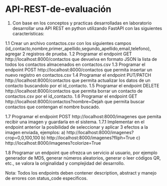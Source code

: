 # API-REST-de-evaluación
1. Con base en los conceptos y practicas desarrolladas en laboratorio desarrollar una API REST en python utilizando FastAPI con las siguientes características:

1.1 Crear un archivo contactos.csv con los siguientes campos (id_contacto,nombre,primer_apellido,segundo_apellido,email,telefono), agregar 2 registros de prueba.
1.2 Programar el endpoint GET http://localhost:8000/contactos que devuelva en formato JSON la lista de todos los contactos almacenados en contactos.csv
1.3 Programar el endpoint POST http://localhost:8000/contactos que permita insertar un nuevo registro en contactos.csv
1.4 Programar el endpoint PUT/PATCH http://localhost:8000/contactos que permita actualizar los datos de un contacto buscandolo por el id_contacto.
1.5 Programar el endpoint DELETE http://localhost:8000/contactos que permita borrar un contacto de contactos.csv por el id_contacto.
1.6 Programar el endpoint GET http://localhost:8000/contactos?nombre=Dejah que permita buscar contactos que contengan el nombre buscado.

1.7 Programar el endpoint POST http://localhost:8000/imagenes que pemita recibir una imagen y guardarla en el sistema.
1.7.1 Implementar en el endpoint anterior la posibilidad de seleccionar y aplicar 3 efectos a la imagen enviada, ejemplos:
  a) http://localhost:8000/imagenes?crop=0,0,100,100
  b) http://localhost:8000/imagenes?fliph=True
  c) http://localhost:8000/imagenes?colorize=True

1.8 Programar un endpoint que ofrezca un servicio al usuario, por ejemplo generador de MD5, generar números aleatorios, generar o leer códigos QR, etc., se valora la originalidad y complejidad del desarrollo.

Nota: Todos los endpoints deben contener description, abstract y manejo de errores con status_code especificos.
